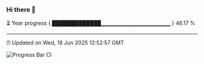 ### Hi there 👋

⏳ Year progress { █████████████▁▁▁▁▁▁▁▁▁▁▁▁▁▁▁▁▁ } 46.17 %

---

⏰ Updated on Wed, 18 Jun 2025 12:52:57 GMT

![Progress Bar CI](https://github.com/ZhaoGui/ZhaoGui/workflows/Progress%20Bar%20CI/badge.svg)
